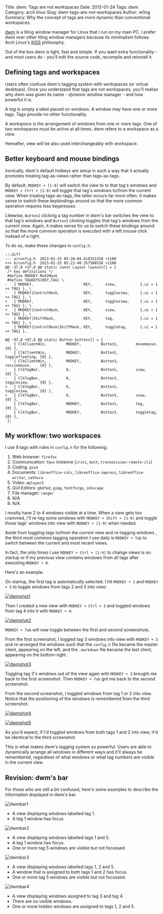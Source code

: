 Title: dwm: Tags are not workspaces
Date: 2013-01-24
Tags: dwm
Category: arch linux
Slug: dwm-tags-are-not-workspaces
Author: w0ng
Summary: Why the concept of tags are more dynamic than conventional workspaces.

[dwm](http://dwm.suckless.org/) is a tiling window manager for Linux that I run
on my main PC. I prefer dwm over other tiling window managers because its
minimalism follows Arch Linux's
[KISS](https://wiki.archlinux.org/index.php/The_Arch_Way) philosophy.

Out of the box dwm is light, fast and simple. If you want extra functionality -
and most users do - you'll edit the source code, recompile and reinstall it.

## Defining tags and workspaces

Users often confuse dwm's tagging system with workspaces (or virtual desktops).
Once you understand that tags are not workspaces, you'll realise why dwm was
given its name - _dynamic_ window manager - and how powerful it is.

A _tag_ is simply a label placed on windows. A window may have one or more
tags.  Tags provide no other functionality.

A _workspace_ is the arrangement of windows from one or more tags. One of two
workspaces must be active at all times. dwm refers to a workspace as a
_view_.

Hereafter, view will be also used interchangeably with workspace.

## Better keyboard and mouse bindings

Ironically, dwm's default hotkeys are setup in such a way that it actually
promotes treating tag-as-views rather than tags-as-tags.

By default, `MODKEY + [1-9]` will switch the view to to that tag's windows and
`MODKEY + Ctrl + [1-9]` will toggle that tag's windows to/from the current
view. When treating tags-as-tags, the latter occurs far more often. It makes
sense to switch these keybindings around so that the more common operation
requires less keypresses.

Likewise, `Button1` clicking a tag number in dwm's bar switches the view to
that tag's windows and `Button3` clicking toggles that tag's windows from the
current view.  Again, it makes sense for us to switch these bindings around so
that the more common operation is executed with a left mouse click instead of a
right.

To do so, make these changes in `config.h`:

    :::diff
    --- a/config.h  2013-01-25 05:20:04.618352250 +1100
    +++ b/config.h  2013-01-25 05:22:40.357508538 +1100
    @@ -37,8 +37,8 @@ static const Layout layouts[] = {
     /* key definitions */
     #define MODKEY Mod1Mask
     #define TAGKEYS(KEY,TAG) \
    -   { MODKEY,                       KEY,      view,           {.ui = 1 << TAG} }, \
    -   { MODKEY|ControlMask,           KEY,      toggleview,     {.ui = 1 << TAG} }, \
    +   { MODKEY,                       KEY,      toggleview,     {.ui = 1 << TAG} }, \
    +   { MODKEY|ControlMask,           KEY,      view,           {.ui = 1 << TAG} }, \
        { MODKEY|ShiftMask,             KEY,      tag,            {.ui = 1 << TAG} }, \
        { MODKEY|ControlMask|ShiftMask, KEY,      toggletag,      {.ui = 1 << TAG} },
     
    @@ -97,8 +97,8 @@ static Button buttons[] = {
        { ClkClientWin,         MODKEY,         Button1,        movemouse,      {0} },
        { ClkClientWin,         MODKEY,         Button2,        togglefloating, {0} },
        { ClkClientWin,         MODKEY,         Button3,        resizemouse,    {0} },
    -   { ClkTagBar,            0,              Button1,        view,           {0} },
    -   { ClkTagBar,            0,              Button3,        toggleview,     {0} },
    +   { ClkTagBar,            0,              Button1,        toggleview,     {0} },
    +   { ClkTagBar,            0,              Button3,        view,           {0} },
        { ClkTagBar,            MODKEY,         Button1,        tag,            {0} },
        { ClkTagBar,            MODKEY,         Button3,        toggletag,      {0} },
     };

## My workflow: two workspaces

I use 9 tags with rules in `config.h` for the following:

1.  Web browser: `firefox`
2.  Communication: `tmux` instance (`irssi`, `mutt`, `transmission-remote-cli`)
3.  Coding: `gvim`
4.  Documents: `libreoffice-calc`, `libreoffice-impress`, `libreoffice-writer`,
    `zathura`
5.  Video: `mplayer2`
6.  GUI Editors: `gbdfed`, `gimp`, `fontforge`, `inkscape`
7.  File manager: `ranger`
8.  N/A
9.  N/A

I mostly have 2 to 4 windows visible at a time. When a view gets too crammed,
I'll re-tag some windows with `MODKEY + Shift + [1-9]` and toggle those tags'
windows into view with `MODKEY + [1-9]` when needed.

Aside from toggling tags to/from the current view and re-tagging windows , the
third most common tagging operation I use daily is `MODKEY + Tab` to switch
between the current and most recent views.

In fact, the only times I use `MODKEY + Ctrl + [1-9]` to change views is on
startup or if my previous view contains windows from all tags after executing
`MODKEY + 0`.

Here's an example.

On startup, the first tag is automatically selected. I hit `MODKEY + 2` and
`MODKEY + 5` to toggle windows from tags 2 and 5 into view:

[![dwmshot1](http://www.wongdev.com/images/dwmshot1-small.png)](http://www.wongdev.com/images/dwmshot1.png)

Then I created a new view with `MODKEY + Ctrl + 3` and toggled windows
from tag 4 into it with `MODKEY + 4`:

[![dwmshot2](http://www.wongdev.com/images/dwmshot2-small.png)](http://www.wongdev.com/images/dwmshot2.png)

`MODKEY + Tab` will now toggle between the first and second screenshots.

From the first screenshot, I toggled tag 3 windows into view with `MODKEY + 3`
and re-arranged the windows such that the `config.h` file became the master
client, appearing on the left, and the `.markdown` file became the last
client, appearing on the bottom-right.

[![dwmshot3](http://www.wongdev.com/images/dwmshot3-small.png)](http://www.wongdev.com/images/dwmshot3.png)

Toggling tag 3's windows out of the view again with `MODKEY + 3` brought me
back to the first screenshot. Then `MODKEY + Tab` got me back to the second
screenshot.

From the second screenshot, I toggled windows from tag 1 or 2 into view. Notice
that the positioning of the windows is remembered from the third screenshot.

[![dwmshot4](http://www.wongdev.com/images/dwmshot4-small.png)](http://www.wongdev.com/images/dwmshot4.png)

[![dwmshot5](http://www.wongdev.com/images/dwmshot5-small.png)](http://www.wongdev.com/images/dwmshot5.png)

As you'd expect, if I'd toggled windows from both tags 1 and 2 into view, it'd
be identical to the third screenshot.

This is what makes dwm's tagging system so powerful. Users are able to
dynamically arrange all windows in different ways and it'll always be
remembered, regardless of what windows or what tag numbers are visible in the
current view.

## Revision: dwm's bar

For those who are still a bit confused, here's some examples to describe the
information displayed in dwm's bar.

![dwmbar1](http://www.wongdev.com/images/dwmbar1.png)

*   A view displaying windows labelled tag 1.
*   A tag 1 window has focus.

![dwmbar2](http://www.wongdev.com/images/dwmbar2.png)

*   A view displaying windows labelled tags 1 and 5. 
*   A tag 1 window has focus.
*   One or more tag 5 windows are visible but not focussed.


![dwmbar3](http://www.wongdev.com/images/dwmbar3.png)

*   A view displaying windows labelled tags 1, 2 and 5.
*   A window that is assigned to both tags 1 and 2 has focus.
*   One or more tag 5 windows are visible but not focussed.

![dwmbar4](http://www.wongdev.com/images/dwmbar4.png)

*   A view displaying windows assigned to tag 3 and tag 4.
*   There are no visible windows.
*   One or more hidden windows are assigned to tags 1, 2 and 5.

